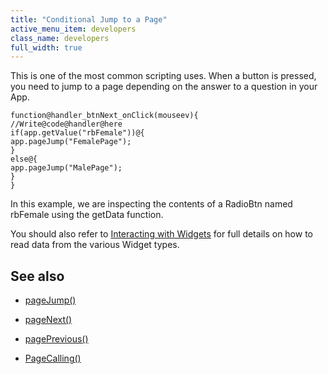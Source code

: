 ```yaml
---
title: "Conditional Jump to a Page"
active_menu_item: developers
class_name: developers
full_width: true
---
```



This is one of the most common scripting uses. When a button is pressed, you need to jump to a page depending on the answer to a question in your App.

    function@handler_btnNext_onClick(mouseev){
    //Write@code@handler@here
    if(app.getValue("rbFemale"))@{
    app.pageJump("FemalePage");
    }
    else@{
    app.pageJump("MalePage");
    }
    }
   

In this example, we are inspecting the contents of a RadioBtn named rbFemale using the getData function.

You should also refer to [Interacting with Widgets](../widget-reading-writing/) for full details on how to read data from the various Widget types.

## See also

 - [pageJump()](../../../client-api/page-functions/pagejump)

 - [pageNext()](../../../client-api/page-functions/pagenext)

 - [pagePrevious()](../../../client-api/page-functions/pageprevious)

 - [PageCalling()](../../../client-api/page-functions/pagecalling)

